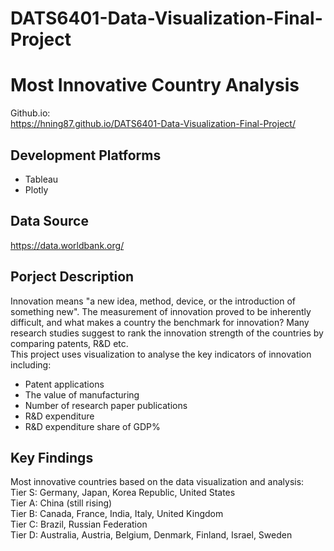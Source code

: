 # DATS6401-Data-Visualization-Final-Project
# Most Innovative Country Analysis
Github.io:   
https://hning87.github.io/DATS6401-Data-Visualization-Final-Project/   

## Development Platforms
* Tableau
* Plotly

## Data Source
https://data.worldbank.org/   

## Porject Description
Innovation means "a new idea, method, device, or the introduction of something new". The measurement of innovation proved to be inherently difficult, and what makes a country the benchmark for innovation? Many research studies suggest to rank the innovation strength of the countries by comparing patents, R&D etc.    
This project uses visualization to analyse the key indicators of innovation including:
* Patent applications    
* The value of manufacturing   
* Number of research paper publications   
* R&D expenditure   
* R&D expenditure share of GDP%

## Key Findings
Most innovative countries based on the data visualization and analysis:   
Tier S: Germany, Japan, Korea Republic, United States   
Tier A: China (still rising)   
Tier B: Canada, France, India, Italy, United Kingdom   
Tier C: Brazil, Russian Federation   
Tier D: Australia, Austria, Belgium, Denmark, Finland, Israel, Sweden   
